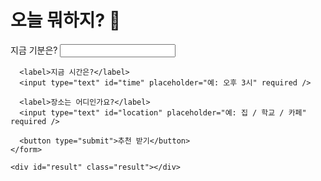 <!DOCTYPE html>
<html lang="ko">
<head>
  <meta charset="UTF-8" />
  <title>오늘 뭐하지?</title>
  <link rel="stylesheet" href="style.css" />
</head>
<body>
  <div class="container">
    <h1>오늘 뭐하지? 🤔</h1>
    <form id="activity-form">
      <label>지금 기분은?</label>
      <input type="text" id="mood" required />

      <label>지금 시간은?</label>
      <input type="text" id="time" placeholder="예: 오후 3시" required />

      <label>장소는 어디인가요?</label>
      <input type="text" id="location" placeholder="예: 집 / 학교 / 카페" required />

      <button type="submit">추천 받기</button>
    </form>

    <div id="result" class="result"></div>
  </div>

  <script src="client.js"></script>
</body>
</html>
